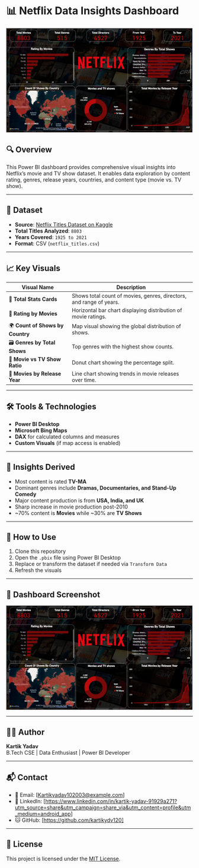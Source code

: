 # 📊 Netflix Data Insights Dashboard

![Netflix Dashboard](./Nteflix_Dashboard_Screenshot.png)

## 🔍 Overview
This Power BI dashboard provides comprehensive visual insights into Netflix’s movie and TV show dataset. It enables data exploration by content rating, genres, release years, countries, and content type (movie vs. TV show).

---

## 📁 Dataset
- **Source**: [Netflix Titles Dataset on Kaggle](https://www.kaggle.com/datasets/shivamb/netflix-shows)
- **Total Titles Analyzed**: `8803`
- **Years Covered**: `1925 to 2021`
- **Format**: CSV (`netflix_titles.csv`)

---

## 📈 Key Visuals

| Visual Name                  | Description |
|-----------------------------|-------------|
| 🔢 **Total Stats Cards**     | Shows total count of movies, genres, directors, and range of years. |
| 🧾 **Rating by Movies**      | Horizontal bar chart displaying distribution of movie ratings. |
| 🌍 **Count of Shows by Country** | Map visual showing the global distribution of shows. |
| 🗃️ **Genres by Total Shows** | Top genres with the highest show counts. |
| 🎥 **Movie vs TV Show Ratio**| Donut chart showing the percentage split. |
| 📅 **Movies by Release Year**| Line chart showing trends in movie releases over time. |

---

## 🛠️ Tools & Technologies
- **Power BI Desktop**
- **Microsoft Bing Maps**
- **DAX** for calculated columns and measures
- **Custom Visuals** (if map access is enabled)

---

## 🎯 Insights Derived
- Most content is rated **TV-MA**
- Dominant genres include **Dramas, Documentaries, and Stand-Up Comedy**
- Major content production is from **USA, India, and UK**
- Sharp increase in movie production post-2010
- ~70% content is **Movies** while ~30% are **TV Shows**

---

## 📝 How to Use
1. Clone this repository
2. Open the `.pbix` file using Power BI Desktop
3. Replace or transform the dataset if needed via `Transform Data`
4. Refresh the visuals

---

## 📸 Dashboard Screenshot
![Dashboard Screenshot](./Nteflix_Dashboard_Screenshot.png)

---

## 👨‍💻 Author

**Kartik Yadav**  
B.Tech CSE | Data Enthusiast | Power BI Developer

---

## 📬 Contact
- 📧 Email: [Kartikyadav102003@example.com]
- 🔗 LinkedIn: [https://www.linkedin.com/in/kartik-yadav-91929a271?utm_source=share&utm_campaign=share_via&utm_content=profile&utm_medium=android_app]
- 🐱 GitHub: [https://github.com/kartikydv120]

---

## 📄 License
This project is licensed under the [MIT License](./LICENSE).

